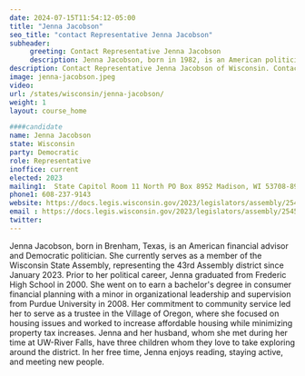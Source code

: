 ```yaml
---
date: 2024-07-15T11:54:12-05:00
title: "Jenna Jacobson"
seo_title: "contact Representative Jenna Jacobson"
subheader:
     greeting: Contact Representative Jenna Jacobson
     description: Jenna Jacobson, born in 1982, is an American politician affiliated with the Democratic Party. She assumed office as a member of the Wisconsin State Assembly, representing District 43, on January 3, 2023.
description: Contact Representative Jenna Jacobson of Wisconsin. Contact information for Jenna Jacobson includes email address, phone number, and mailing address.
image: jenna-jacobson.jpeg
video:
url: /states/wisconsin/jenna-jacobson/
weight: 1
layout: course_home

####candidate
name: Jenna Jacobson
state: Wisconsin
party: Democratic
role: Representative
inoffice: current
elected: 2023
mailing1:  State Capitol Room 11 North PO Box 8952 Madison, WI 53708-8952
phone1: 608-237-9143
website: https://docs.legis.wisconsin.gov/2023/legislators/assembly/2545/
email : https://docs.legis.wisconsin.gov/2023/legislators/assembly/2545/
twitter: 
---
```

Jenna Jacobson, born in Brenham, Texas, is an American financial advisor and Democratic politician. She currently serves as a member of the Wisconsin State Assembly, representing the 43rd Assembly district since January 2023. Prior to her political career, Jenna graduated from Frederic High School in 2000. She went on to earn a bachelor's degree in consumer financial planning with a minor in organizational leadership and supervision from Purdue University in 2008. Her commitment to community service led her to serve as a trustee in the Village of Oregon, where she focused on housing issues and worked to increase affordable housing while minimizing property tax increases. Jenna and her husband, whom she met during her time at UW-River Falls, have three children whom they love to take exploring around the district. In her free time, Jenna enjoys reading, staying active, and meeting new people.
